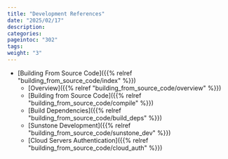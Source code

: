 ```yaml
---
title: "Development References"
date: "2025/02/17"
description:
categories:
pageintoc: "302"
tags:
weight: "3"
---
```


<a id="development-references"></a>

<!--# Development References -->

* [Building From Source Code]({{% relref "building_from_source_code/index" %}})
  * [Overview]({{% relref "building_from_source_code/overview" %}})
  * [Building from Source Code]({{% relref "building_from_source_code/compile" %}})
  * [Build Dependencies]({{% relref "building_from_source_code/build_deps" %}})
  * [Sunstone Development]({{% relref "building_from_source_code/sunstone_dev" %}})
  * [Cloud Servers Authentication]({{% relref "building_from_source_code/cloud_auth" %}})
